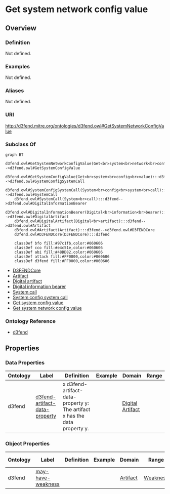 # Get system network config value

## Overview

### Definition
Not defined.

### Examples
Not defined.

### Aliases
Not defined.

### URI
http://d3fend.mitre.org/ontologies/d3fend.owl#GetSystemNetworkConfigValue

### Subclass Of
```mermaid
graph BT
    d3fend.owl#GetSystemNetworkConfigValue(Get<br>system<br>network<br>config<br>value):::d3fend-->d3fend.owl#GetSystemConfigValue
    d3fend.owl#GetSystemConfigValue(Get<br>system<br>config<br>value):::d3fend-->d3fend.owl#SystemConfigSystemCall
    d3fend.owl#SystemConfigSystemCall(System<br>config<br>system<br>call):::d3fend-->d3fend.owl#SystemCall
    d3fend.owl#SystemCall(System<br>call):::d3fend-->d3fend.owl#DigitalInformationBearer
    d3fend.owl#DigitalInformationBearer(Digital<br>information<br>bearer):::d3fend-->d3fend.owl#DigitalArtifact
    d3fend.owl#DigitalArtifact(Digital<br>artifact):::d3fend-->d3fend.owl#Artifact
    d3fend.owl#Artifact(Artifact):::d3fend-->d3fend.owl#D3FENDCore
    d3fend.owl#D3FENDCore(D3FENDCore):::d3fend
    
    classDef bfo fill:#97c1fb,color:#060606
    classDef cco fill:#e4c51e,color:#060606
    classDef abi fill:#48DD82,color:#060606
    classDef attack fill:#FF0000,color:#060606
    classDef d3fend fill:#FF0000,color:#060606
```

- [D3FENDCore](/docs/ontology/reference/model/D3FENDCore/D3FENDCore.md)
- [Artifact](/docs/ontology/reference/model/D3FENDCore/Artifact/Artifact.md)
- [Digital artifact](/docs/ontology/reference/model/D3FENDCore/Artifact/Digital%20artifact/Digital%20artifact.md)
- [Digital information bearer](/docs/ontology/reference/model/D3FENDCore/Artifact/Digital%20artifact/Digital%20information%20bearer/Digital%20information%20bearer.md)
- [System call](/docs/ontology/reference/model/D3FENDCore/Artifact/Digital%20artifact/Digital%20information%20bearer/System%20call/System%20call.md)
- [System config system call](/docs/ontology/reference/model/D3FENDCore/Artifact/Digital%20artifact/Digital%20information%20bearer/System%20call/System%20config%20system%20call/System%20config%20system%20call.md)
- [Get system config value](/docs/ontology/reference/model/D3FENDCore/Artifact/Digital%20artifact/Digital%20information%20bearer/System%20call/System%20config%20system%20call/Get%20system%20config%20value/Get%20system%20config%20value.md)
- [Get system network config value](/docs/ontology/reference/model/D3FENDCore/Artifact/Digital%20artifact/Digital%20information%20bearer/System%20call/System%20config%20system%20call/Get%20system%20config%20value/Get%20system%20network%20config%20value/Get%20system%20network%20config%20value.md)


### Ontology Reference
- [d3fend](http://d3fend.mitre.org/ontologies/d3fend.owl#)

## Properties
### Data Properties
| Ontology | Label | Definition | Example | Domain | Range |
|----------|-------|------------|---------|--------|-------|
| d3fend | [d3fend-artifact-data-property](http://d3fend.mitre.org/ontologies/d3fend.owl#d3fend-artifact-data-property) | x d3fend-artifact-data-property y: The artifact x has the data property y. |  | [Digital Artifact](/docs/ontology/reference/model/D3FENDCore/Artifact/Digital%20artifact/Digital%20artifact.md) | []() |

### Object Properties
| Ontology | Label | Definition | Example | Domain | Range | Inverse Of |
|----------|-------|------------|---------|--------|-------|------------|
| d3fend | [may-have-weakness](http://d3fend.mitre.org/ontologies/d3fend.owl#may-have-weakness) |  |  | [Artifact](/docs/ontology/reference/model/D3FENDCore/Artifact/Artifact.md) | [Weakness](/docs/ontology/reference/model/D3FENDCore/Weakness/Weakness.md) | []() |

